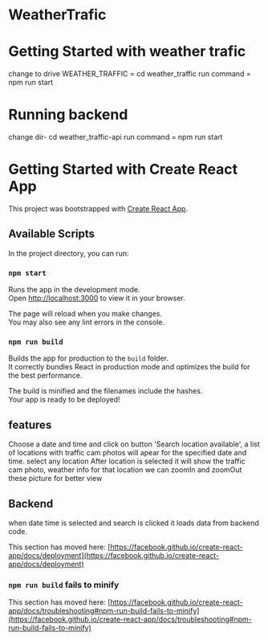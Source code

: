 # WeatherTrafic
# Getting Started with weather trafic

change to drive WEATHER_TRAFFIC = cd weather_traffic
run command = npm run start

# Running backend

change dir- cd weather_traffic-api
run command = npm run start



# Getting Started with Create React App

This project was bootstrapped with [Create React App](https://github.com/facebook/create-react-app).

## Available Scripts

In the project directory, you can run:

### `npm start`

Runs the app in the development mode.\
Open [http://localhost:3000](http://localhost:3000) to view it in your browser.

The page will reload when you make changes.\
You may also see any lint errors in the console.

### `npm run build`

Builds the app for production to the `build` folder.\
It correctly bundles React in production mode and optimizes the build for the best performance.

The build is minified and the filenames include the hashes.\
Your app is ready to be deployed!


## features
Choose a date and time and click on button 'Search location available',  a list of locations with traffic cam photos will apear for the specified date and time.
select any location
After location is selected it will show the traffic cam photo, weather info for that location
we can zoomIn and zoomOut these picture for better view

## Backend 

when date time is selected and search is clicked it loads data from backend code.

This section has moved here: [https://facebook.github.io/create-react-app/docs/deployment](https://facebook.github.io/create-react-app/docs/deployment)

### `npm run build` fails to minify

This section has moved here: [https://facebook.github.io/create-react-app/docs/troubleshooting#npm-run-build-fails-to-minify](https://facebook.github.io/create-react-app/docs/troubleshooting#npm-run-build-fails-to-minify)
